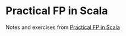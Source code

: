 # Practical FP in Scala

Notes and exercises from [Practical FP in Scala](https://leanpub.com/pfp-scala)